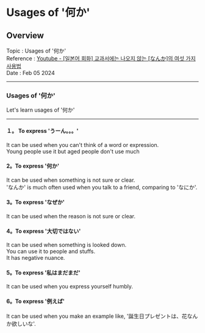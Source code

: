 # Usages of '何か'

## Overview

Topic : Usages of '何か'<br>
Reference : [Youtube - [일본어 회화] 교과서에는 나오지 않는 [なんか]의 여섯 가지 사용법](https://youtu.be/ofjh93UL2Kk?si=f6HivCBnkyrOJ8rZ)<br>
Date : Feb 05 2024<br>

---

### Usages of '何か'

Let's learn usages of '何か'<br>

---

#### １。 To express 'うーん。。。'

It can be used when you can't think of a word or expression.<br>
Young people use it but aged people don't use much<br>

#### 2。To express '何か'

It can be used when something is not sure or clear.<br>
'なんか' is much often used when you talk to a friend, comparing to 'なにか'.<br>

#### 3。To express 'なぜか'

It can be used when the reason is not sure or clear.<br>

#### 4。To express '大切ではない'

It can be used when something is looked down.<br>
You can use it to people and stuffs.<br>
It has negative nuance.<br>

#### 5。To express '私はまだまだ'

It can be used when you express yourself humbly.<br>

#### 6。To express '例えば'

It can be used when you make an example like, '誕生日プレゼントは、花なんか欲しいな'.<br>
